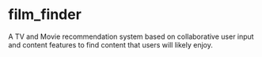 # film_finder
A TV and Movie recommendation system based on collaborative user input and content features to find content that users will likely enjoy.

